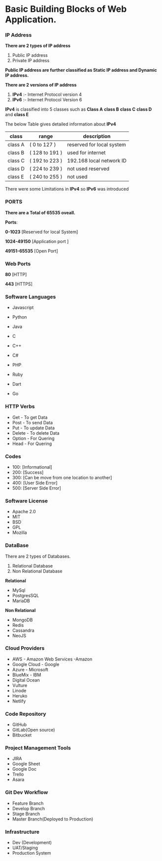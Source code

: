 # Basic Building Blocks of Web Application.

### IP Address
**There are 2 types of IP address**

1. Public IP address
2. Private IP address

**Public IP address are further classified as Static IP address and Dynamic IP address.**





**There are 2 versions of IP address**

1.   **IPv4** :- Internet Protocol version 4
2. **IPv6** :- Internet Protocol Version 6

**IPv4** is classified into 5 classes such as **Class A** **class B** **class C** **class D** and **class E**

The below Table gives detailed information about **IPv4**


<table>
<thead>
	<tr>
		<th>class</th>
		<th>range</th>
		<th>description</th>
	</tr>
</thead>
<tbody>
	<tr>
		<td>class A</td>
		<td>( 0 to 127 )</td>
		<td>reserved for local system</td>
	</tr>
	<tr>
		<td>class B</td>
		<td>( 128 to 191 )</td>
		<td>used for internet</td>
	</tr>
	<tr>
		<td>class C</td>
		<td>( 192 to 223 )</td>
		<td>192.168 local network ID</td>
	</tr>
	<tr>
		<td>class D</td>
		<td>( 224 to 239 )</td>
		<td>not used reserved</td>
	</tr>
	<tr>
		<td>class E</td>
		<td>( 240 to 255 )</td>
		<td>not used</td>
	</tr>
</tbody>
</table>


There were some Limitations in **IPv4** so **IPv6** was introduced


### PORTS

**There are a Total of 65535 oveall.** 


**Ports**: 

**0-1023** [Reserved for local System]

**1024-49150** [Application port ]

**49151-65535** [Open Port]

### Web Ports

**80** [HTTP]

**443** [HTTPS]

### Software Languages

* Javascript

* Python

* Java


* C

* C++

* C#

* PHP

* Ruby

* Dart

* Go


### HTTP Verbs

* Get - To get Data
* Post - To send Data
* Put - To update Data 
* Delete - To delete Data
* Option - For Quering
* Head - For Quering

### Codes
* 100: [Informational]
* 200: [Success]
* 300: [Can be move from one location to another]
* 400: [User Side Error]
* 500: [Server Side Error]

### Software License

* Apache 2.0
* MIT 
* BSD
* GPL 
* Mozilla

### DataBase

There are 2 types of Databases.

1. Relational Database
2. Non Relational Database

**Relational**

* MySql
* PostgresSQL
* MariaDB

**Non Relational**

* MongoDB
* Redis
* Cassandra
* NeoJS

### Cloud Providers
* AWS - Amazon Web Services -Amazon
* Google Cloud - Google
* Azure - Microsoft
* BlueMix - IBM
* Digital Ocean
* Vulture 
* Linode
* Heruko
* Netlify

### Code Repository

* GitHub
* GitLab(Open source)
* Bitbucket

### Project Management Tools

* JIRA
* Google Sheet
* Google Doc
* Trello
* Asara

### Git Dev Workflow

* Feature Branch
* Develop Branch
* Stage Branch 
* Master Branch(Deployed to Production)

### Infrastructure

* Dev (Development)
* UAT/Staging
* Production System

